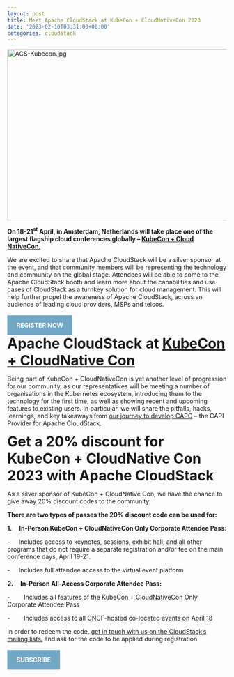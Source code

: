 ```yaml
---
layout: post
title: Meet Apache CloudStack at KubeCon + CloudNativeCon 2023
date: '2023-02-10T03:31:00+00:00'
categories: cloudstack
---
```

<a href="https://blogs.apache.org/cloudstack/mediaresource/fe5aa3f1-cd92-4cfa-a092-a595d3b9ffd4"><img src="https://blogs.apache.org/cloudstack/mediaresource/fe5aa3f1-cd92-4cfa-a092-a595d3b9ffd4" alt="ACS-Kubecon.jpg" width= "750" height = "393" /></a>


<p><strong>On 18-21<sup>st</sup> April, in Amsterdam, Netherlands will take place one of the largest flagship cloud conferences globally &ndash; </strong><a href="https://events.linuxfoundation.org/kubecon-cloudnativecon-europe/"><strong>KubeCon + Cloud NativeCon.</strong></a></p>

<p>We are excited to share that Apache CloudStack will be a silver sponsor at the event, and that community members will be representing the technology and community on the global stage. Attendees will be able to come to the Apache CloudStack booth and learn more about the capabilities and use cases of CloudStack as a turnkey solution for cloud management. This will help further propel the awareness of Apache CloudStack, across an audience of leading cloud providers, MSPs and telcos.</p>
<br>
<a href="https://events.linuxfoundation.org/kubecon-cloudnativecon-europe/register/" style="background-color: #70A7C5; color: white; padding: 1em 1.5em; text-decoration: none; text-transform: uppercase;"><b>REGISTER NOW</b></a>
<br>
<p><span style="font-size: xx-large;"><strong>Apache CloudStack</strong>&nbsp;<strong>at <a href="https://events.linuxfoundation.org/kubecon-cloudnativecon-europe/">KubeCon + CloudNative Con</a></strong></span></p>
<p>Being part of KubeCon + CloudNativeCon is yet another level of progression for our community, as our representatives will be meeting a number of organisations in the Kubernetes ecosystem, introducing them to the technology for the first time, as well as showing recent and upcoming features to existing users. In particular, we will share the pitfalls, hacks, learnings, and key takeaways from <a href="https://www.youtube.com/watch?v=AR8JXotMir8&amp;t=44s">our journey to develop CAPC</a> &ndash; the CAPI Provider for Apache CloudStack.</p>
<p><span style="font-size: xx-large;"><strong>Get a 20% discount for </strong><strong>KubeCon + CloudNative Con 2023</strong><strong> with&nbsp;Apache CloudStack</strong></span></p>
<p>As a silver sponsor of KubeCon + CloudNative Con, we have the chance to give away 20% discount codes to the community.</p>
<p><strong>There are two types of passes the 20% discount code can be used for:</strong></p>
<p><strong>1.&nbsp;&nbsp;&nbsp;&nbsp; </strong><strong>In-Person KubeCon + CloudNativeCon Only Corporate Attendee Pass:</strong></p>
<p>-&nbsp;&nbsp;&nbsp;&nbsp; Includes access to keynotes, sessions, exhibit hall, and all other programs that do not require a separate registration and/or fee on the main conference days, April 19-21.</p>
<p>- &nbsp;&nbsp;&nbsp;&nbsp;Includes full attendee access to the virtual event platform</p>
<p><strong>2.&nbsp;&nbsp;&nbsp;&nbsp; </strong><strong>In-Person All-Access Corporate Attendee Pass:</strong></p>
<p>-&nbsp;&nbsp;&nbsp;&nbsp;&nbsp;&nbsp;&nbsp; Includes all features of the KubeCon + CloudNativeCon Only Corporate Attendee Pass</p>
<p>-&nbsp;&nbsp;&nbsp;&nbsp;&nbsp;&nbsp;&nbsp; Includes access to all CNCF-hosted co-located events on April 18</p>
<p>In order to redeem the code, <a href="https://cloudstack.apache.org/mailing-lists.html#:~:text=To%20Subscribe%20to%20the%20Mailing,%40cloudstack.apache.org.">get in touch with us on the CloudStack&rsquo;s mailing lists.</a> and ask for the code to be applied during registration.</p>
<br>
<a href="https://cloudstack.apache.org/mailing-lists.html#:~:text=To%20Subscribe%20to%20the%20Mailing,%40cloudstack.apache.org." style="background-color: #70A7C5; color: white; padding: 1em 1.5em; text-decoration: none; text-transform: uppercase;"><b>SUBSCRIBE</b></a>
